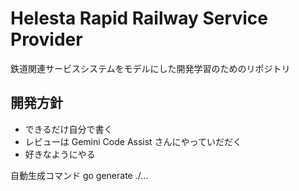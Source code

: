 # Helesta Rapid Railway Service Provider
鉄道関連サービスシステムをモデルにした開発学習のためのリポジトリ
## 開発方針
* できるだけ自分で書く
* レビューは Gemini Code Assist さんにやっていだだく
* 好きなようにやる


自動生成コマンド
go generate ./...